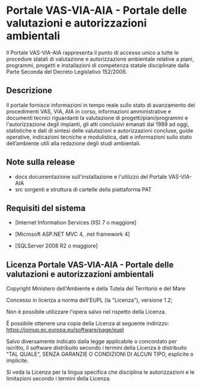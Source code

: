 ﻿# Portale VAS-VIA-AIA - Portale delle valutazioni e autorizzazioni ambientali 
Il Portale VAS-VIA-AIA rappresenta il punto di accesso unico a tutte le procedure statali di valutazione e autorizzazione ambientale relative a piani, programmi, progetti e installazioni di competenza statale disciplinate dalla Parte Seconda del Decreto Legislativo 152/2006.



## Descrizione 
Il portale fornisce informazioni in tempo reale sullo stato di avanzamento dei procedimenti VAS, VIA, AIA in corso, informazioni amministrative e documenti tecnici
 riguardanti la valutazione di progetti/piani/programmi e l'autorizzazione degli impianti, gli atti conclusivi emanati dal 
1989 ad oggi, statistiche e dati di sintesi delle valutazioni e autorizzazioni concluse, guide operative,
 indicazioni tecniche e modulistica, dati e informazioni sullo stato dell’ambiente utili alla 
redazione degli studi ambientali.



## Note sulla release
 
 
* docs
   documentazione sull'installazione e l'utilizzo del Portale VAS-VIA-AIA
* src
    sorgenti e struttura di cartelle della piattaforma PAT



## Requisiti del sistema

 
* [Internet Information Services (IIS) 7 o maggiore]
 
* [Microsoft ASP.NET MVC 4, .net framework 4]
 
* [SQLServer 2008 R2 o maggiore]
 


## Licenza Portale VAS-VIA-AIA - Portale delle valutazioni e autorizzazioni ambientali 
Copyright Ministero dell'Ambiente e della Tutela del Territorio e del Mare 

Concesso in licenza a norma dell'EUPL (la "Licenza"), versione 1.2;
 
Non è possibile utilizzare l'opera salvo nel rispetto
 della Licenza.
 
È possibile ottenere una copia della Licenza al seguente 
indirizzo: https://joinup.ec.europa.eu/software/page/eupl 

Salvo diversamente indicato dalla legge applicabile o
 concordato per iscritto, il software distribuito secondo 
i termini della Licenza è distribuito "TAL QUALE", 
SENZA GARANZIE O CONDIZIONI DI ALCUN TIPO, 
esplicite o implicite.
 
Si veda la Licenza per la lingua specifica che disciplina
le autorizzazioni e le limitazioni secondo i termini della 
Licenza.
